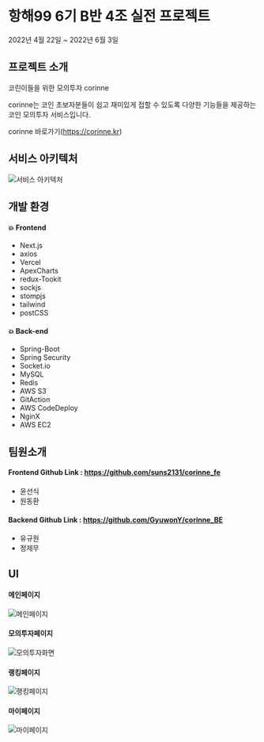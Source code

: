 # 항해99 6기 B반 4조 실전 프로젝트

2022년 4월 22일 ~ 2022년 6월 3일

## 프로젝트 소개

코린이들을 위한 모의투자 corinne

corinne는 코인 초보자분들이 쉽고 재미있게 접할 수 있도록 다양한 기능들을 제공하는 코인 모의투자 서비스입니다.

corinne 바로가기(https://corinne.kr)

## 서비스 아키텍처

![서비스 아키텍처](https://user-images.githubusercontent.com/93954839/170642303-5fc5675f-37a7-450b-9611-3710fcb410eb.PNG)


## 개발 환경

#### :boom: Frontend

- Next.js
- axios
- Vercel
- ApexCharts
- redux-Tookit
- sockjs
- stompjs
- tailwind
- postCSS

#### :boom: Back-end

- Spring-Boot
- Spring Security
- Socket.io
- MySQL
- Redis
- AWS S3
- GitAction
- AWS CodeDeploy
- NginX
- AWS EC2

## 팀원소개

#### Frontend Github Link : https://github.com/suns2131/corinne_fe

- 윤선식
- 원동환

#### Backend Github Link : https://github.com/GyuwonY/corinne_BE

- 유규원
- 정제무

## UI

#### 메인페이지

![메인페이지](https://user-images.githubusercontent.com/93954839/170641474-02c4b7c7-5a94-450f-b026-a34d94643801.PNG)


#### 모의투자페이지

![모의투자화면](https://user-images.githubusercontent.com/93954839/170641555-55b3c709-ad0a-4475-a030-fa5c4871845e.PNG)


#### 랭킹페이지

![랭킹페이지](https://user-images.githubusercontent.com/93954839/170641525-ac36933e-cd80-4cf6-a462-f091431c2816.PNG)


#### 마이페이지

![마이페이지](https://user-images.githubusercontent.com/93954839/170641538-59df30c8-a305-4006-8b44-c2abade7a418.PNG)

